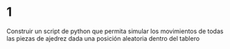 # 1
Construir un script de python que permita simular los movimientos de todas las piezas de ajedrez dada una posición aleatoria dentro del tablero
